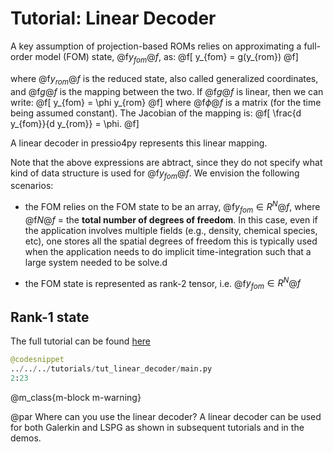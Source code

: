 

# Tutorial: Linear Decoder

A key assumption of projection-based ROMs relies on approximating
a full-order model (FOM) state, @f$y_{fom}@f$, as:
@f[
y_{fom} = g(y_{rom})
@f]

where @f$y_{rom}@f$ is the reduced state, also called
generalized coordinates, and @f$g@f$ is the mapping between the two.
If @f$g@f$ is linear, then we can write:
@f[
y_{fom} = \phi y_{rom}
@f]
where @f$\phi@f$ is a matrix (for the time being assumed constant).
The Jacobian of the mapping is:
@f[
\frac{d y_{fom}}{d y_{rom}} = \phi.
@f]

A linear decoder in pressio4py represents this linear mapping.

Note that the above expressions are abtract, since they do not specify
what kind of data structure is used for @f$y_{fom}@f$.
We envision the following scenarios:
* the FOM relies on the FOM state to be an array, @f$y_{fom} \in R^N@f$,
where @f$N@f$ = the **total number of degrees of freedom**. In this case, even if the application involves multiple fields (e.g., density, chemical species, etc),
one stores all the spatial degrees of freedom this is typically used when the application needs to do implicit time-integration
such that a large system needed to be solve.d

* the FOM state is represented as rank-2 tensor, i.e. @f$y_{fom} \in R^N@f$


## Rank-1 state
The full tutorial can be found [here](https://github.com/Pressio/pressio4py/blob/master/tutorials/tut_linear_decoder/main.py)

```py
@codesnippet
../../../tutorials/tut_linear_decoder/main.py
2:23
```


@m_class{m-block m-warning}

@par Where can you use the linear decoder?
A linear decoder can be used for both Galerkin and LSPG
as shown in subsequent tutorials and in the demos.
